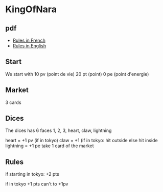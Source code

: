 # KingOfNara
## pdf
- [Rules in French](https://www.letempledujeu.fr/IMG/pdf/king_of_tokyo.pdf)
- [Rules in English](https://cdn.1j1ju.com/medias/f9/2f/9b-king-of-tokyo-rulebook.pdf)

## Start
We start with 
10 pv (point de vie)
20 pt (point)
0 pe (point d'energie)

## Market
3 cards

## Dices
The dices has 6 faces
1, 2, 3, heart, claw, lightning

heart = +1 pv (if in tokyo)
claw = +1 (if in tokyo: hit outside else hit inside
lightning = +1 pe take 1 card of the market 

## Rules
if starting in tokyo:
	+2 pts

if in tokyo 
  +1 pts
	can't to +1pv
  
  
